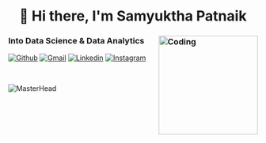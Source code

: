 
<h1 align="center">👋 Hi there, I'm Samyuktha Patnaik</h1>

<h3 align="left">Into Data Science & Data Analytics <img align="right" alt="Coding" width="200" src="https://c.tenor.com/FP3KLUuiKOkAAAAC/computer-typing.gif"></h3>


<!-- Your badges
You can use the website to generate badges: https://shields.io/
-->
[![Github](https://img.shields.io/badge/-Github-000?style=flat&logo=Github&logoColor=white)](https://github.com/SamyukthaPatnaik)
[![Gmail](https://img.shields.io/badge/-Gmail-000?style=flat&labelColor=c14438&logo=Gmail&logoColor=white)](mailto:samyukthapatnaik17@gmail.com)
[![Linkedin](https://img.shields.io/badge/-LinkedIn-000?style=flat&labelColor=blue&logo=Linkedin&logoColor=white)](https://www.linkedin.com/in/samyuktha-patnaik/)
[![Instagram](https://img.shields.io/badge/-Instagram-000?style=flat&labelColor=c13584&logo=instagram&logoColor=white)](https://www.instagram.com/its_samrecords/)
</p>

&nbsp;

![MasterHead](https://miro.medium.com/max/1400/1*RqZtWmB7eMyIbJufBcxlUw.png)
